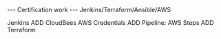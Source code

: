 ---  Certification work  ---
Jenkins/Terraform/Ansible/AWS

Jenkins
ADD CloudBees AWS Credentials
ADD Pipeline: AWS Steps
ADD Terraform
